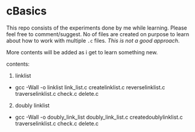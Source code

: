 # cBasics

This repo consists of the experiments done by me while learning. Please
feel free to comment/suggest.
No of files are created on purpose to learn about how to work with multiple
`.c` files. *This is not a good approach*.

More contents will be added as i get to learn something new.

contents:
1. linklist
* gcc -Wall -o linklist link_list.c createlinklist.c reverselinklist.c traverselinklist.c check.c delete.c
2. doubly linklist
* gcc -Wall -o doubly_link_list doubly_link_list.c createdoublylinklist.c traverselinklist.c check.c delete.c
